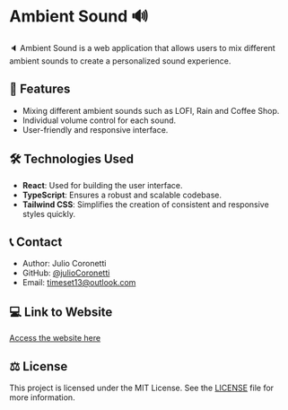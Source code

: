 # Ambient Sound 🔊

🔈 Ambient Sound is a web application that allows users to mix different ambient sounds to create a personalized sound experience.

## 🚀 Features

- Mixing different ambient sounds such as LOFI, Rain and Coffee Shop.
- Individual volume control for each sound.
- User-friendly and responsive interface.

## 🛠️ Technologies Used

- **React**: Used for building the user interface.
- **TypeScript**: Ensures a robust and scalable codebase.
- **Tailwind CSS**: Simplifies the creation of consistent and responsive styles quickly.

## 📞 Contact
- Author: Julio Coronetti
- GitHub: [@julioCoronetti](https://github.com/julioCoronetti)
- Email: [timeset13@outlook.com](mailto:timeset13@outlook.com)

## 💻 Link to Website

[Access the website here](https://juliocoronetti-ambient-sound.vercel.app)

## ⚖ License

This project is licensed under the MIT License. See the [LICENSE](https://github.com/julioCoronetti/AmbientSound/edit/main/LICENSE) file for more information.
